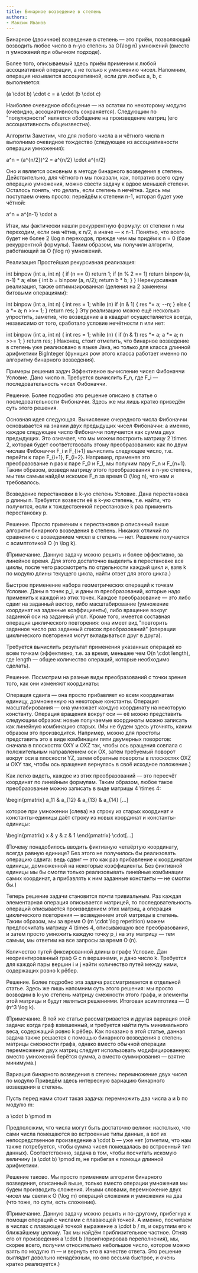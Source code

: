 ```yaml
---
title: Бинарное возведение в степень
authors:
- Максим Иванов
---
```


Бинарное (двоичное) возведение в степень — это приём, позволяющий возводить любое число в n-ую степень за O(\log n) умножений (вместо n умножений при обычном подходе).

Более того, описываемый здесь приём применим к любой ассоциативной операции, а не только к умножению чисел. Напомним, операция называется ассоциативной, если для любых a, b, c выполняется:

 (a \cdot b) \cdot c = a \cdot (b \cdot c) 

Наиболее очевидное обобщение — на остатки по некоторому модулю (очевидно, ассоциативность сохраняется). Следующим по "популярности" является обобщение на произведение матриц (его ассоциативность общеизвестна).

Алгоритм
Заметим, что для любого числа a и чётного числа n выполнимо очевидное тождество (следующее из ассоциативности операции умножения):

 a^n = (a^{n/2})^2 = a^{n/2} \cdot a^{n/2} 

Оно и является основным в методе бинарного возведения в степень. Действительно, для чётного n мы показали, как, потратив всего одну операцию умножения, можно свести задачу к вдвое меньшей степени.
Осталось понять, что делать, если степень n нечётна. Здесь мы поступаем очень просто: перейдём к степени n-1, которая будет уже чётной:

 a^n = a^{n-1} \cdot a 

Итак, мы фактически нашли рекуррентную формулу: от степени n мы переходим, если она чётна, к n/2, а иначе — к n-1. Понятно, что всего будет не более 2 \log n переходов, прежде чем мы придём к n = 0 (базе рекуррентной формулы). Таким образом, мы получили алгоритм, работающий за O (\log n) умножений.

Реализация
Простейшая рекурсивная реализация:

int binpow (int a, int n) {
	if (n == 0)
		return 1;
	if (n % 2 == 1)
		return binpow (a, n-1) * a;
	else {
		int b = binpow (a, n/2);
		return b * b;
	}
}
Нерекурсивная реализация, также оптимизированная (деления на 2 заменены битовыми операциями):

int binpow (int a, int n) {
	int res = 1;
	while (n)
		if (n & 1) {
			res *= a;
			--n;
		}
		else {
			a *= a;
			n >>= 1;
		}
	return res;
}
Эту реализацию можно ещё несколько упростить, заметив, что возведение a в квадрат осуществляется всегда, независимо от того, сработало условие нечётности n или нет:

int binpow (int a, int n) {
	int res = 1;
	while (n) {
		if (n & 1)
			res *= a;
		a *= a;
		n >>= 1;
	}
	return res;
}
Наконец, стоит отметить, что бинарное возведение в степень уже реализовано в языке Java, но только для класса длинной арифметики BigInteger (функция pow этого класса работает именно по алгоритму бинарного возведения).

Примеры решения задач
Эффективное вычисление чисел Фибоначчи
Условие. Дано число n. Требуется вычислить F_n, где F_i — последовательность чисел Фибоначчи.

Решение. Более подробно это решение описано в статье о последовательности Фибоначчи. Здесь же мы лишь кратко приведём суть этого решения.

Основная идея следующая. Вычисление очередного числа Фибоначчи основывается на знании двух предыдущих чисел Фибоначчи: а именно, каждое следующее число Фибоначчи получается как сумма двух предыдущих. Это означает, что мы можем построить матрицу 2 \times 2, которая будет соответствовать этому преобразованию: как по двум числам Фибоначчи F_i и F_{i+1} вычислить следующее число, т.е. перейти к паре F_{i+1}, F_{i+2}. Например, применяя это преобразование n раз к паре F_0 и F_1, мы получим пару F_n и F_{n+1}. Таким образом, возведя матрицу этого преобразования в n-ую степень, мы тем самым найдём искомое F_n за время O (\log n), что нам и требовалось.

Возведение перестановки в k-ую степень
Условие. Дана перестановка p длины n. Требуется возвести её в k-ую степень, т.е. найти, что получится, если к тождественной перестановке k раз применить перестановку p.

Решение. Просто применим к перестановке p описанный выше алгоритм бинарного возведения в степень. Никаких отличий по сравнению с возведением чисел в степень — нет. Решение получается с асимптотикой O (n \log k).

(Примечание. Данную задачу можно решить и более эффективно, за линейное время. Для этого достаточно выделить в перестановке все циклы, после чего рассмотреть по отдельности каждый цикл и, взяв k по модулю длины текущего цикла, найти ответ для этого цикла.)

Быстрое применение набора геометрических операций к точкам
Условие. Даны n точек p_i, и даны m преобразований, которые надо применить к каждой из этих точек. Каждое преобразование — это либо сдвиг на заданный вектор, либо масштабирование (умножение координат на заданные коэффициенты), либо вращение вокруг заданной оси на заданный угол. Кроме того, имеется составная операция циклического повторения: она имеет вид "повторить заданное число раз заданный список преобразований" (операции циклического повторения могут вкладываться друг в друга).

Требуется вычислить результат применения указанных операций ко всем точкам (эффективно, т.е. за время, меньшее чем O(n \cdot length), где length — общее количество операций, которые необходимо сделать).

Решение. Посмотрим на разные виды преобразований с точки зрения того, как они изменяют координаты:

Операция сдвига — она просто прибавляет ко всем координатам единицу, домноженную на некоторые константы.
Операция масштабирования — она умножает каждую координату на некоторую константу.
Операция вращения вокруг оси — её можно представить следующим образом: новые получаемые координаты можно записать как линейную комбинацию старых.
(Мы не будем здесь уточнять, каким образом это производится. Например, можно для простоты представить это в виде комбинации пяти двумерных поворотов: сначала в плоскостях OXY и OXZ так, чтобы ось вращения совпала с положительным направлением оси OX, затем требуемый поворот вокруг оси в плоскости YZ, затем обратные повороты в плоскостях OXZ и OXY так, чтобы ось вращения вернулась в своё исходное положение.)

Как легко видеть, каждое из этих преобразований — это пересчёт координат по линейным формулам. Таким образом, любое такое преобразование можно записать в виде матрицы 4 \times 4:

 \begin{pmatrix}
a_11 & a_{12} & a_{13} & a_{14} [...]

которое при умножении (слева) на строку из старых координат и константы-единицы даёт строку из новых координат и константы-единицы:

 \begin{pmatrix} x & y & z & 1 \end{pmatrix} \cdot[...]

(Почему понадобилось вводить фиктивную четвёртую координату, всегда равную единице? Без этого не получилось бы реализовать операцию сдвига: ведь сдвиг — это как раз прибавление к координатам единицы, домноженной на некоторые коэффициенты. Без фиктивной единицы мы бы смогли только реализовывать линейные комбинации самих координат, а прибавлять к ним заданные константы — не смогли бы.)

Теперь решение задачи становится почти тривиальным. Раз каждая элементарная операция описывается матрицей, то последовательность операций описывается произведением этих матриц, а операция циклического повторения — возведением этой матрицы в степень. Таким образом, мы за время O (m \cdot \log repetition) можем предпосчитать матрицу 4 \times 4, описывающую все преобразования, и затем просто умножить каждую точку p_i на эту матрицу — тем самым, мы ответим на все запросы за время O (n).

Количество путей фиксированной длины в графе
Условие. Дан неориентированный граф G с n вершинами, и дано число k. Требуется для каждой пары вершин i и j найти количество путей между ними, содержащих ровно k рёбер.

Решение. Более подробно эта задача рассматривается в отдельной статье. Здесь же лишь напомним суть этого решения: мы просто возводим в k-ую степень матрицу смежности этого графа, и элементы этой матрицы и будут являться решениями. Итоговая асимптотика — O (n^3 \log k).

(Примечание. В той же статье рассматривается и другая вариация этой задачи: когда граф взвешенный, и требуется найти путь минимального веса, содержащий ровно k рёбер. Как показано в этой статье, данная задача также решается с помощью бинарного возведения в степень матрицы смежности графа, однако вместо обычной операции перемножения двух матриц следует использовать модифицированную: вместо умножений берётся сумма, а вместо суммирования — взятие минимума.)

Вариация бинарного возведения в степень: перемножение двух чисел по модулю
Приведём здесь интересную вариацию бинарного возведения в степень.

Пусть перед нами стоит такая задача: перемножить два числа a и b по модулю m:

 a \cdot b \pmod m 

Предположим, что числа могут быть достаточно велики: настолько, что сами числа помещаются во встроенные типы данных, а вот их непосредственное произведение a \cdot b — уже нет (отметим, что нам также потребуется, чтобы сумма чисел помещалась во встроенный тип данных). Соответственно, задача в том, чтобы посчитать искомую величину (a \cdot b) \pmod m, не прибегая к помощи длинной арифметики.

Решение таково. Мы просто применяем алгоритм бинарного возведения, описанный выше, только вместо операции умножения мы будем производить сложения. Иными словами, перемножение двух чисел мы свели к O (\log m) операций сложения и умножения на два (что тоже, по сути, есть сложение).

(Примечание. Данную задачу можно решить и по-другому, прибегнув к помощи операций с числами с плавающей точкой. А именно, посчитаем в числах с плавающей точкой выражение a \cdot b / m, и округлим его к ближайшему целому. Так мы найдём приблизительное частное. Отняв его от произведения a \cdot b (проигнорировав переполнения), мы, скорее всего, получим относительно небольшое число, которое можно взять по модулю m — и вернуть его в качестве ответа. Это решение выглядит довольно ненадёжным, но оно весьма быстрое, и очень кратко реализуется.)
